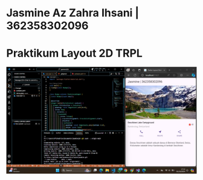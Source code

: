 # Jasmine Az Zahra Ihsani | 362358302096
# Praktikum Layout 2D TRPL


![Screenshoot hello_world](assets\layout2d.jpg)
